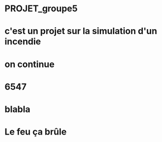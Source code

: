 # PROJET_groupe5
# c'est un projet sur la simulation d'un incendie 
# on continue
# 6547
# blabla
# Le feu ça brûle